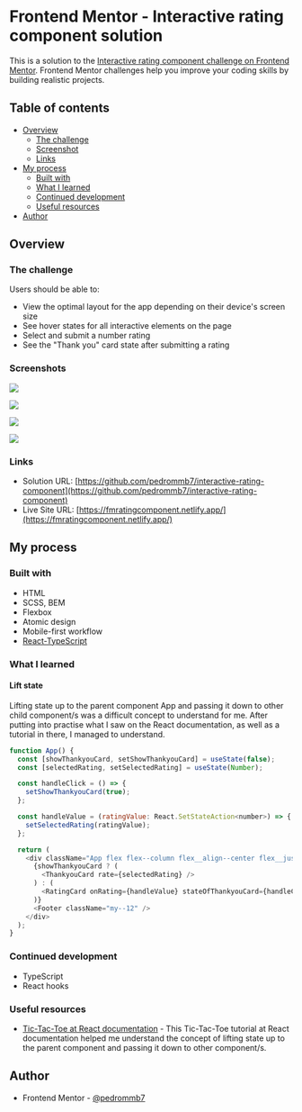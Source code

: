 # Frontend Mentor - Interactive rating component solution

This is a solution to the [Interactive rating component challenge on Frontend Mentor](https://www.frontendmentor.io/challenges/interactive-rating-component-koxpeBUmI). Frontend Mentor challenges help you improve your coding skills by building realistic projects.

## Table of contents

- [Overview](#overview)
  - [The challenge](#the-challenge)
  - [Screenshot](#screenshot)
  - [Links](#links)
- [My process](#my-process)
  - [Built with](#built-with)
  - [What I learned](#what-i-learned)
  - [Continued development](#continued-development)
  - [Useful resources](#useful-resources)
- [Author](#author)

## Overview

### The challenge

Users should be able to:

- View the optimal layout for the app depending on their device's screen size
- See hover states for all interactive elements on the page
- Select and submit a number rating
- See the "Thank you" card state after submitting a rating

### Screenshots

![](./screenshot_desktop.png)

![](./screenshot_desktop_aftersubmit.png)

![](./screenshot_mobile.png)

![](./screenshot_mobile_aftersubmit.png)

### Links

- Solution URL: [https://github.com/pedrommb7/interactive-rating-component](https://github.com/pedrommb7/interactive-rating-component)
- Live Site URL: [https://fmratingcomponent.netlify.app/](https://fmratingcomponent.netlify.app/)

## My process

### Built with

- HTML
- SCSS, BEM
- Flexbox
- Atomic design
- Mobile-first workflow
- [React-TypeScript](https://create-react-app.dev/docs/adding-typescript/)

### What I learned

#### Lift state

Lifting state up to the parent component App and passing it down to other child component/s was a difficult concept to understand for me. After putting into practise what I saw on the React documentation, as well as a tutorial in there, I managed to understand.

```js
function App() {
  const [showThankyouCard, setShowThankyouCard] = useState(false);
  const [selectedRating, setSelectedRating] = useState(Number);

  const handleClick = () => {
    setShowThankyouCard(true);
  };

  const handleValue = (ratingValue: React.SetStateAction<number>) => {
    setSelectedRating(ratingValue);
  };

  return (
    <div className="App flex flex--column flex__align--center flex__justify--center">
      {showThankyouCard ? (
        <ThankyouCard rate={selectedRating} />
      ) : (
        <RatingCard onRating={handleValue} stateOfThankyouCard={handleClick} />
      )}
      <Footer className="my--12" />
    </div>
  );
}
```

### Continued development

- TypeScript
- React hooks

### Useful resources

- [Tic-Tac-Toe at React documentation](https://beta.reactjs.org/learn/tutorial-tic-tac-toe#lifting-state-up) - This Tic-Tac-Toe tutorial at React documentation helped me understand the concept of lifting state up to the parent component and passing it down to other component/s.

## Author

- Frontend Mentor - [@pedrommb7](https://www.frontendmentor.io/profile/pedrommb7)
